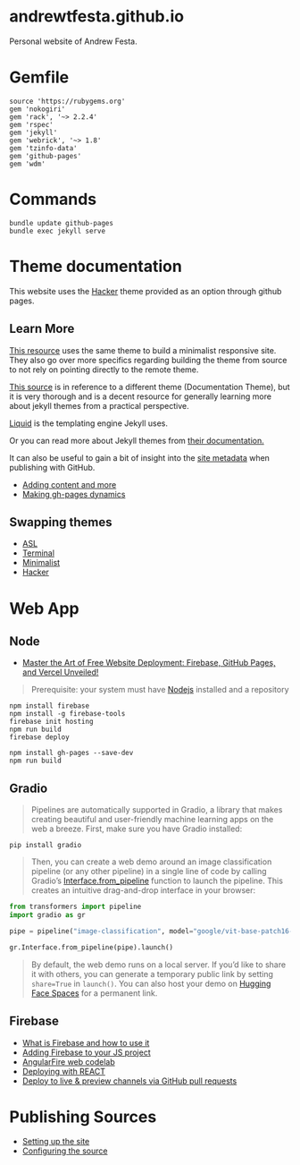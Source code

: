 andrewtfesta.github.io
=====

Personal website of Andrew Festa.

# Gemfile

```
source 'https://rubygems.org'
gem 'nokogiri'
gem 'rack', '~> 2.2.4'
gem 'rspec'
gem 'jekyll'
gem 'webrick', '~> 1.8'
gem 'tzinfo-data'
gem 'github-pages'
gem 'wdm'
```

# Commands

```
bundle update github-pages
bundle exec jekyll serve
```

# Theme documentation

This website uses the [Hacker](https://jekyll-themes.com/pages-themes/hacker) theme provided as an option through github pages.

## Learn More

[This resource](https://jekyll-themes.com/tocttou/hacker-blog) uses the same theme to build a minimalist responsive site. They also go over more specifics regarding building the theme from source to not rely on pointing directly to the remote theme.

[This source]((https://idratherbewriting.com/documentation-theme-jekyll/index.html)) is in reference to a different theme (Documentation Theme), but it is very thorough and is a decent resource for generally learning more about jekyll themes from a practical perspective.

[Liquid](https://shopify.github.io/liquid/basics/introduction/) is the templating engine Jekyll uses.

Or you can read more about Jekyll themes from [their documentation.](https://jekyllrb.com/docs/themes/)

It can also be useful to gain a bit of insight into the [site metadata](https://jekyll.github.io/github-metadata/site.github/) when publishing with GitHub.

- [Adding content and more](https://docs.github.com/en/pages/setting-up-a-github-pages-site-with-jekyll/adding-content-to-your-github-pages-site-using-jekyll)
- [Making gh-pages dynamics](https://medium.com/pan-labs/dynamic-web-apps-on-github-pages-for-free-ffac2b776d45)

## Swapping themes

- [ASL](https://github.com/ExploreASL/Documentation)
- [Terminal](https://github.com/Squifi/jekyll-theme-terminal)
- [Minimalist](https://github.com/pages-themes/minimal)
- [Hacker](https://github.com/pages-themes/hacker?tab=readme-ov-file)

# Web App

## Node

- [Master the Art of Free Website Deployment: Firebase, GitHub Pages, and Vercel Unveiled!](https://vaibhavbajpayee21.medium.com/unleash-your-app-deploy-for-free-with-saas-magic-87b84f8cb6d8)

> Prerequisite: your system must have [Nodejs](https://nodejs.org/en) installed and a repository

```
npm install firebase
npm install -g firebase-tools
firebase init hosting
npm run build
firebase deploy
```

```
npm install gh-pages --save-dev
npm run build
```

## Gradio

> Pipelines are automatically supported in Gradio, a library that makes creating beautiful and user-friendly machine learning apps on the web a breeze. First, make sure you have Gradio installed:

`pip install gradio`

> Then, you can create a web demo around an image classification pipeline (or any other pipeline) in a single line of code by calling Gradio’s [Interface.from_pipeline](https://www.gradio.app/docs/interface#interface-from-pipeline) function to launch the pipeline. This creates an intuitive drag-and-drop interface in your browser:

```python
from transformers import pipeline
import gradio as gr

pipe = pipeline("image-classification", model="google/vit-base-patch16-224")

gr.Interface.from_pipeline(pipe).launch()
```

> By default, the web demo runs on a local server. If you’d like to share it with others, you can generate a temporary public link by setting `share=True` in `launch()`. You can also host your demo on [Hugging Face Spaces](https://huggingface.co/spaces) for a permanent link.

## Firebase

- [What is Firebase and how to use it](https://www.youtube.com/watch?v=p9pgI3Mg-So&t=1s)
- [Adding Firebase to your JS project](https://firebase.google.com/docs/web/setup?hl=en&authuser=1)
- [AngularFire web codelab](https://firebase.google.com/codelabs/firebase-web?authuser=1#0)
- [Deploying with REACT](https://create-react-app.dev/docs/deployment/)
- [Deploy to live & preview channels via GitHub pull requests](https://firebase.google.com/docs/hosting/github-integration#:~:text=You%20can%20integrate%20deploys%20to,PR%20on%20your%20GitHub%20repository.)

[//]: # (## Streamlit)
[//]: # (## AWS)
[//]: # (## Azure)

# Publishing Sources

- [Setting up the site](https://docs.github.com/en/pages/setting-up-a-github-pages-site-with-jekyll/creating-a-github-pages-site-with-jekyll#creating-your-site)
- [Configuring the source](https://docs.github.com/en/pages/getting-started-with-github-pages/configuring-a-publishing-source-for-your-github-pages-site)
